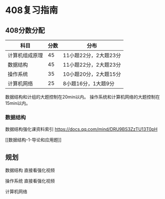 # 408复习指南

## 408分数分配

| 科目           | 分数 | 分布                  |
| -------------- | ---- | --------------------- |
| 计算机组成原理 | 45   | 11小题22分，2大题23分 |
| 数据结构       | 45   | 11小题22分，2大题23分 |
| 操作系统       | 35   | 10小题20分，2大题15分 |
| 计算机网络     | 25   | 8小题16分，1大题9分   |

数据结构和计组的大题控制在20min以内。
操作系统和计算机网络的大题控制在15min以内。

### 数据结构

数据结构强化课资料索引 https://docs.qq.com/mind/DRU9BS3ZzTU13T0pH

[[数据结构-1-导论和应用题]]



## 规划

数据结构 直接看强化视频

操作系统 直接看强化视频

计算机网络
